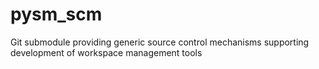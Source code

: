 # pysm_scm
Git submodule providing generic source control mechanisms
supporting development of workspace management tools
